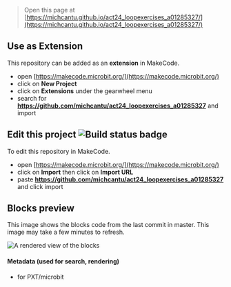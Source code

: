 
> Open this page at [https://michcantu.github.io/act24_loopexercises_a01285327/](https://michcantu.github.io/act24_loopexercises_a01285327/)

## Use as Extension

This repository can be added as an **extension** in MakeCode.

* open [https://makecode.microbit.org/](https://makecode.microbit.org/)
* click on **New Project**
* click on **Extensions** under the gearwheel menu
* search for **https://github.com/michcantu/act24_loopexercises_a01285327** and import

## Edit this project ![Build status badge](https://github.com/michcantu/act24_loopexercises_a01285327/workflows/MakeCode/badge.svg)

To edit this repository in MakeCode.

* open [https://makecode.microbit.org/](https://makecode.microbit.org/)
* click on **Import** then click on **Import URL**
* paste **https://github.com/michcantu/act24_loopexercises_a01285327** and click import

## Blocks preview

This image shows the blocks code from the last commit in master.
This image may take a few minutes to refresh.

![A rendered view of the blocks](https://github.com/michcantu/act24_loopexercises_a01285327/raw/master/.github/makecode/blocks.png)

#### Metadata (used for search, rendering)

* for PXT/microbit
<script src="https://makecode.com/gh-pages-embed.js"></script><script>makeCodeRender("{{ site.makecode.home_url }}", "{{ site.github.owner_name }}/{{ site.github.repository_name }}");</script>
